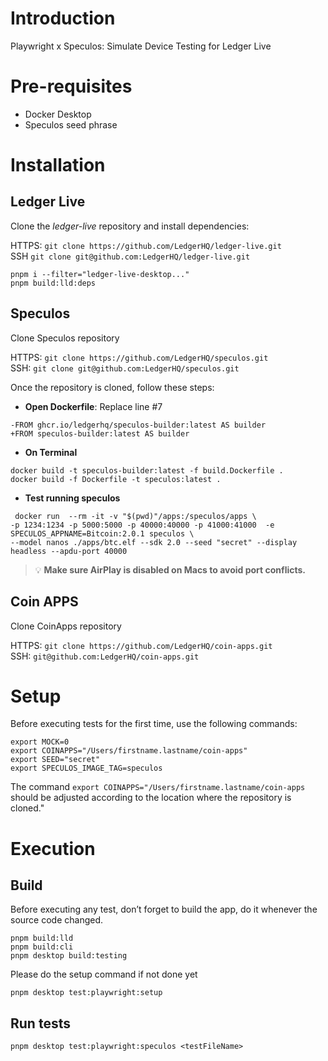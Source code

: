 # Introduction

Playwright x Speculos: Simulate Device Testing for Ledger Live

# Pre-requisites

- Docker Desktop
- Speculos seed phrase

# Installation

## Ledger Live

Clone the _ledger-live_ repository and install dependencies:

HTTPS: `git clone https://github.com/LedgerHQ/ledger-live.git`  
SSH `git clone git@github.com:LedgerHQ/ledger-live.git`

```
pnpm i --filter="ledger-live-desktop..."
pnpm build:lld:deps
```

## Speculos

Clone Speculos repository

HTTPS: `git clone https://github.com/LedgerHQ/speculos.git`  
SSH: `git clone git@github.com:LedgerHQ/speculos.git`

Once the repository is cloned, follow these steps:

- **Open Dockerfile**: Replace line #7

```
-FROM ghcr.io/ledgerhq/speculos-builder:latest AS builder
+FROM speculos-builder:latest AS builder
```

- **On Terminal**

```
docker build -t speculos-builder:latest -f build.Dockerfile .
docker build -f Dockerfile -t speculos:latest .
```

- **Test running speculos**

```
 docker run  --rm -it -v "$(pwd)"/apps:/speculos/apps \
-p 1234:1234 -p 5000:5000 -p 40000:40000 -p 41000:41000  -e SPECULOS_APPNAME=Bitcoin:2.0.1 speculos \
--model nanos ./apps/btc.elf --sdk 2.0 --seed "secret" --display headless --apdu-port 40000
```

> 💡 **Make sure AirPlay is disabled on Macs to avoid port conflicts.**

## Coin APPS

Clone CoinApps repository

HTTPS: `git clone https://github.com/LedgerHQ/coin-apps.git`  
SSH: `git@github.com:LedgerHQ/coin-apps.git`

# Setup

Before executing tests for the first time, use the following commands:

```
export MOCK=0
export COINAPPS="/Users/firstname.lastname/coin-apps"
export SEED="secret"
export SPECULOS_IMAGE_TAG=speculos
```

The command `export COINAPPS="/Users/firstname.lastname/coin-apps` should be adjusted according to the location where the repository is cloned."

# Execution

## Build

Before executing any test, don’t forget to build the app, do it whenever the source code changed.

```
pnpm build:lld
pnpm build:cli
pnpm desktop build:testing
```

Please do the setup command if not done yet

```
pnpm desktop test:playwright:setup
```

## Run tests

```
pnpm desktop test:playwright:speculos <testFileName>
```
